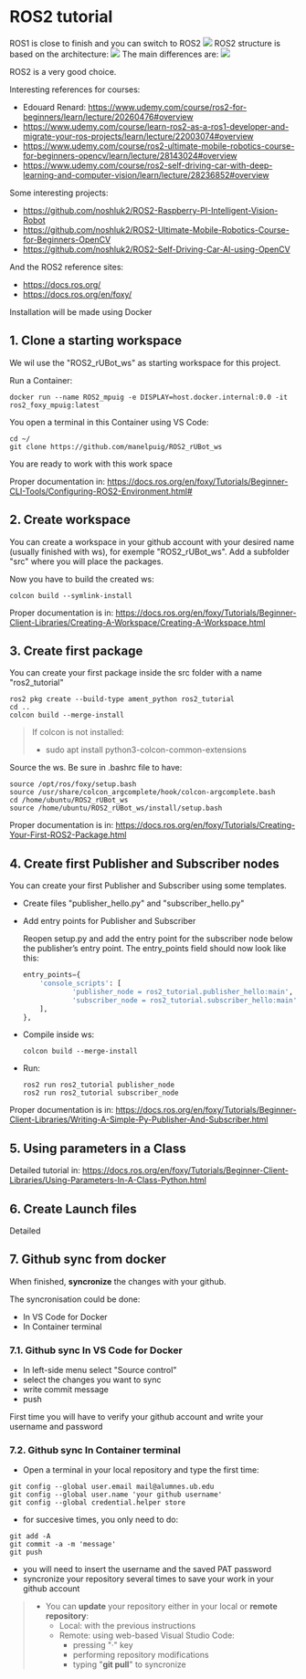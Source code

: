# **ROS2 tutorial**

ROS1 is close to finish and you can switch to ROS2
![](./Images/7_ROS2_time.png)
ROS2 structure is based on the architecture:
![](./Images/7_ROS1_ROS2.png)
The main differences are:
![](./Images/7_ROS2_dif.png)

ROS2 is a very good choice.

Interesting references for courses:
- Edouard Renard: https://www.udemy.com/course/ros2-for-beginners/learn/lecture/20260476#overview
- https://www.udemy.com/course/learn-ros2-as-a-ros1-developer-and-migrate-your-ros-projects/learn/lecture/22003074#overview
- https://www.udemy.com/course/ros2-ultimate-mobile-robotics-course-for-beginners-opencv/learn/lecture/28143024#overview
- https://www.udemy.com/course/ros2-self-driving-car-with-deep-learning-and-computer-vision/learn/lecture/28236852#overview

Some interesting projects:
- https://github.com/noshluk2/ROS2-Raspberry-PI-Intelligent-Vision-Robot
- https://github.com/noshluk2/ROS2-Ultimate-Mobile-Robotics-Course-for-Beginners-OpenCV
- https://github.com/noshluk2/ROS2-Self-Driving-Car-AI-using-OpenCV

And the ROS2 reference sites:
- https://docs.ros.org/
- https://docs.ros.org/en/foxy/

Installation will be made using Docker

## **1. Clone a starting workspace**
We wil use the "ROS2_rUBot_ws" as starting workspace for this project.

Run a Container:
```shell
docker run --name ROS2_mpuig -e DISPLAY=host.docker.internal:0.0 -it ros2_foxy_mpuig:latest
```
You open a terminal in this Container using VS Code:
```shell
cd ~/
git clone https://github.com/manelpuig/ROS2_rUBot_ws
```
You are ready to work with this work space


Proper documentation in: https://docs.ros.org/en/foxy/Tutorials/Beginner-CLI-Tools/Configuring-ROS2-Environment.html#


## **2. Create workspace**

You can create a workspace in your github account with your desired name (usually finished with ws), for exemple "ROS2_rUBot_ws". Add a subfolder "src" where you will place the packages.

Now you have to build the created ws:
```shell
colcon build --symlink-install
```
Proper documentation is in: https://docs.ros.org/en/foxy/Tutorials/Beginner-Client-Libraries/Creating-A-Workspace/Creating-A-Workspace.html


## 3. **Create first package**
You can create your first package inside the src folder with a name "ros2_tutorial"
```shell
ros2 pkg create --build-type ament_python ros2_tutorial
cd ..
colcon build --merge-install
```
> If colcon is not installed:
> - sudo apt install python3-colcon-common-extensions
>

Source the ws. Be sure in .bashrc file to have:
```shell
source /opt/ros/foxy/setup.bash 
source /usr/share/colcon_argcomplete/hook/colcon-argcomplete.bash
cd /home/ubuntu/ROS2_rUBot_ws
source /home/ubuntu/ROS2_rUBot_ws/install/setup.bash
```

Proper documentation is in: https://docs.ros.org/en/foxy/Tutorials/Creating-Your-First-ROS2-Package.html

## 4. **Create first Publisher and Subscriber nodes**
You can create your first Publisher and Subscriber using some templates.
- Create files "publisher_hello.py" and "subscriber_hello.py"
- Add entry points for Publisher and Subscriber
    
    Reopen setup.py and add the entry point for the subscriber node below the publisher’s entry point. The entry_points field should now look like this:
    ```python
    entry_points={
        'console_scripts': [
                'publisher_node = ros2_tutorial.publisher_hello:main',
                'subscriber_node = ros2_tutorial.subscriber_hello:main',
        ],
    },
    ```
- Compile inside ws: 
    ```shell
    colcon build --merge-install
    ```
- Run:
    ```shell
    ros2 run ros2_tutorial publisher_node
    ros2 run ros2_tutorial subscriber_node
    ```


Proper documentation is in: https://docs.ros.org/en/foxy/Tutorials/Beginner-Client-Libraries/Writing-A-Simple-Py-Publisher-And-Subscriber.html

## 5. **Using parameters in a Class**

Detailed tutorial in: https://docs.ros.org/en/foxy/Tutorials/Beginner-Client-Libraries/Using-Parameters-In-A-Class-Python.html

## 6. **Create Launch files**

Detailed

## 7. **Github sync from docker**

When finished, **syncronize** the changes with your github. 

The syncronisation could be done:
- In VS Code for Docker
- In Container terminal

### **7.1. Github sync In VS Code for Docker**

- In left-side menu select "Source control"
- select the changes you want to sync
- write commit message
- push 

First time you will have to verify your github account and write your username and password

### **7.2. Github sync In Container terminal**
- Open a terminal in your local repository and type the first time:
```shell
git config --global user.email mail@alumnes.ub.edu
git config --global user.name 'your github username'
git config --global credential.helper store
```
- for succesive times, you only need to do:
```shell
git add -A
git commit -a -m 'message'
git push
```
- you will need to insert the username and the saved PAT password
- syncronize your repository several times to save your work in your github account
> - You can **update** your repository either in your local or **remote repository**:
>   - Local: with the previous instructions
>   - Remote: using web-based Visual Studio Code:
>       - pressing "·" key
>       - performing repository modifications
>       - typing "**git pull**" to syncronize